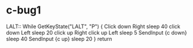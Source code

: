# c-bug1
LALT::     While GetKeyState("LALT", "P")     {        Click down Right        sleep 40        click down Left        sleep 20        click up Right        click up Left        sleep 5        SendInput {c down}        sleep 40        SendInput {c up}        sleep 20     }     return
